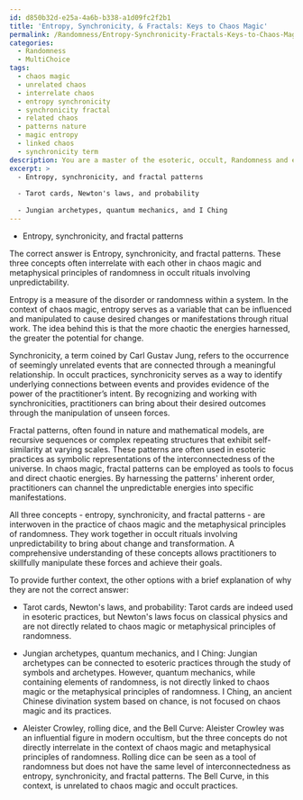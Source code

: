 ```yaml
---
id: d850b32d-e25a-4a6b-b338-a1d09fc2f2b1
title: 'Entropy, Synchronicity, & Fractals: Keys to Chaos Magic'
permalink: /Randomness/Entropy-Synchronicity-Fractals-Keys-to-Chaos-Magic/
categories:
  - Randomness
  - MultiChoice
tags:
  - chaos magic
  - unrelated chaos
  - interrelate chaos
  - entropy synchronicity
  - synchronicity fractal
  - related chaos
  - patterns nature
  - magic entropy
  - linked chaos
  - synchronicity term
description: You are a master of the esoteric, occult, Randomness and education, you have written many textbooks on the subject. Respond to the multiple choice question first with the answer, then, fully explain the context of your rational, reasoning, and chain of thought in coming to the determination you have for that answer. Explain related concepts, formulas, or historical context relevant to this conclusion, giving a lesson on the topic to explain the reasoning afterwards.
excerpt: >
  - Entropy, synchronicity, and fractal patterns
  
  - Tarot cards, Newton's laws, and probability
  
  - Jungian archetypes, quantum mechanics, and I Ching
---
```


- Entropy, synchronicity, and fractal patterns

The correct answer is Entropy, synchronicity, and fractal patterns. These three concepts often interrelate with each other in chaos magic and metaphysical principles of randomness in occult rituals involving unpredictability.

Entropy is a measure of the disorder or randomness within a system. In the context of chaos magic, entropy serves as a variable that can be influenced and manipulated to cause desired changes or manifestations through ritual work. The idea behind this is that the more chaotic the energies harnessed, the greater the potential for change.

Synchronicity, a term coined by Carl Gustav Jung, refers to the occurrence of seemingly unrelated events that are connected through a meaningful relationship. In occult practices, synchronicity serves as a way to identify underlying connections between events and provides evidence of the power of the practitioner’s intent. By recognizing and working with synchronicities, practitioners can bring about their desired outcomes through the manipulation of unseen forces.

Fractal patterns, often found in nature and mathematical models, are recursive sequences or complex repeating structures that exhibit self-similarity at varying scales. These patterns are often used in esoteric practices as symbolic representations of the interconnectedness of the universe. In chaos magic, fractal patterns can be employed as tools to focus and direct chaotic energies. By harnessing the patterns' inherent order, practitioners can channel the unpredictable energies into specific manifestations.

All three concepts - entropy, synchronicity, and fractal patterns - are interwoven in the practice of chaos magic and the metaphysical principles of randomness. They work together in occult rituals involving unpredictability to bring about change and transformation. A comprehensive understanding of these concepts allows practitioners to skillfully manipulate these forces and achieve their goals.

To provide further context, the other options with a brief explanation of why they are not the correct answer:

- Tarot cards, Newton's laws, and probability: Tarot cards are indeed used in esoteric practices, but Newton's laws focus on classical physics and are not directly related to chaos magic or metaphysical principles of randomness.

- Jungian archetypes, quantum mechanics, and I Ching: Jungian archetypes can be connected to esoteric practices through the study of symbols and archetypes. However, quantum mechanics, while containing elements of randomness, is not directly linked to chaos magic or the metaphysical principles of randomness. I Ching, an ancient Chinese divination system based on chance, is not focused on chaos magic and its practices.

- Aleister Crowley, rolling dice, and the Bell Curve: Aleister Crowley was an influential figure in modern occultism, but the three concepts do not directly interrelate in the context of chaos magic and metaphysical principles of randomness. Rolling dice can be seen as a tool of randomness but does not have the same level of interconnectedness as entropy, synchronicity, and fractal patterns. The Bell Curve, in this context, is unrelated to chaos magic and occult practices.
